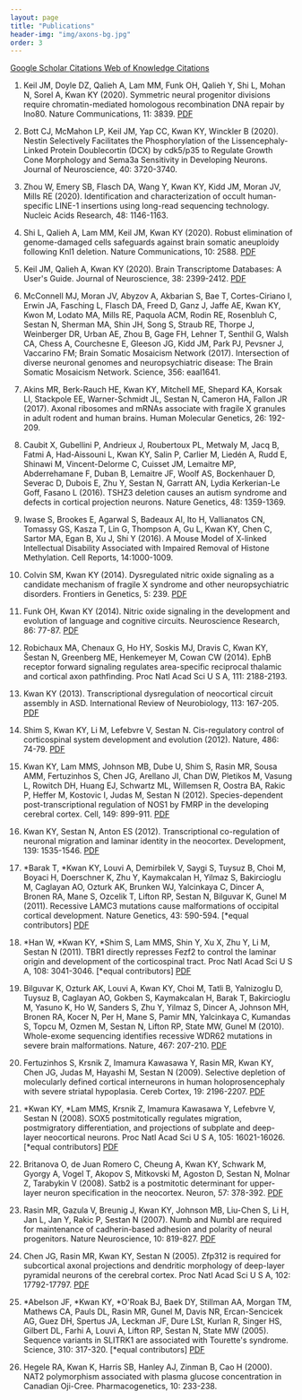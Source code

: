 ```yaml
---
layout: page
title: "Publications"
header-img: "img/axons-bg.jpg"
order: 3
---
```


<div class="row">
  <div class="col-xs-12">
    <div class="text-center">
      <div class="btn-group btn-group-pub" role="group">
        <a href="http://scholar.google.com/citations?user=F_rKq5AAAAAJ&hl=en" class="btn btn-default" role="button" target="_blank">
          Google Scholar <span class="hidden-xs">Citations</span>
        </a>
        <a href="https://publons.com/researcher/4309943/kenneth-kwan/publications/" class="btn btn-default" role="button" target="_blank">
          Web of Knowledge <span class="hidden-xs">Citations</span>
        </a>
      </div>
    </div>
  </div>
</div>

 1. Keil JM, Doyle DZ, Qalieh A, Lam MM, Funk OH, Qalieh Y, Shi L, Mohan N, Sorel A, Kwan KY (2020). Symmetric neural progenitor divisions require chromatin-mediated homologous recombination DNA repair by Ino80. Nature Communications, 11: 3839\. [PDF](https://drive.google.com/file/d/11IqepYvrKQJpSnVTHllwDOAz-47YXB0d/view?usp=sharing)

 1. Bott CJ, McMahon LP, Keil JM, Yap CC, Kwan KY, Winckler B (2020). Nestin Selectively Facilitates the Phosphorylation of the Lissencephaly-Linked Protein Doublecortin (DCX) by cdk5/p35 to Regulate Growth Cone Morphology and Sema3a Sensitivity in Developing Neurons. Journal of Neuroscience, 40: 3720-3740. 

 1. Zhou W, Emery SB, Flasch DA, Wang Y, Kwan KY, Kidd JM, Moran JV, Mills RE (2020). Identification and characterization of occult human-specific LINE-1 insertions using long-read sequencing technology. Nucleic Acids Research, 48: 1146-1163. 

 1. Shi L, Qalieh A, Lam MM, Keil JM, Kwan KY (2020). Robust elimination of genome-damaged cells safeguards against brain somatic aneuploidy following Knl1 deletion. Nature Communications, 10: 2588\. [PDF](https://drive.google.com/file/d/1dkF8UbbYW1tSBaTpyWUi9ImNkLeSo31c/view?usp=sharing)

 1. Keil JM, Qalieh A, Kwan KY (2020). Brain Transcriptome Databases: A User's Guide. Journal of Neuroscience, 38: 2399-2412\. [PDF](https://drive.google.com/file/d/1-drL1DGSomIyw_mtHRIEOMLNOkfgjUsr/view?usp=sharing)

 1. McConnell MJ, Moran JV, Abyzov A, Akbarian S, Bae T, Cortes-Ciriano I, Erwin JA, Fasching L, Flasch DA, Freed D, Ganz J, Jaffe AE, Kwan KY, Kwon M, Lodato MA, Mills RE, Paquola ACM, Rodin RE, Rosenbluh C, Sestan N, Sherman MA, Shin JH, Song S, Straub RE, Thorpe J, Weinberger DR, Urban AE, Zhou B, Gage FH, Lehner T, Senthil G, Walsh CA, Chess A, Courchesne E, Gleeson JG, Kidd JM, Park PJ, Pevsner J, Vaccarino FM; Brain Somatic Mosaicism Network (2017). Intersection of diverse neuronal genomes and neuropsychiatric disease: The Brain Somatic Mosaicism Network. Science, 356: eaal1641. 

 1. Akins MR, Berk-Rauch HE, Kwan KY, Mitchell ME, Shepard KA, Korsak LI, Stackpole EE, Warner-Schmidt JL, Sestan N, Cameron HA, Fallon JR (2017). Axonal ribosomes and mRNAs associate with fragile X granules in adult rodent and human brains. Human Molecular Genetics, 26: 192-209. 

 1. Caubit X, Gubellini P, Andrieux J, Roubertoux PL, Metwaly M, Jacq B, Fatmi A, Had-Aissouni L, Kwan KY, Salin P, Carlier M, Liedén A, Rudd E, Shinawi M, Vincent-Delorme C, Cuisset JM, Lemaitre MP, Abderrehamane F, Duban B, Lemaitre JF, Woolf AS, Bockenhauer D, Severac D, Dubois E, Zhu Y, Sestan N, Garratt AN, Lydia Kerkerian-Le Goff, Fasano L (2016). TSHZ3 deletion causes an autism syndrome and defects in cortical projection neurons. Nature Genetics, 48: 1359-1369.

 1. Iwase S, Brookes E, Agarwal S, Badeaux AI, Ito H, Vallianatos CN, Tomassy GS, Kasza T, Lin G, Thompson A, Gu L, Kwan KY, Chen C, Sartor MA, Egan B, Xu J, Shi Y (2016). A Mouse Model of X-linked Intellectual Disability Associated with Impaired Removal of Histone Methylation. Cell Reports, 14:1000-1009.

 1. Colvin SM, Kwan KY (2014). Dysregulated nitric oxide signaling as a candidate mechanism of fragile X syndrome and other neuropsychiatric disorders. Frontiers in Genetics, 5: 239\. [PDF](https://drive.google.com/file/d/1Zih11bpCzmRpuHjhzNA0S3AYj2Ssezxx/view?usp=sharing)

 1. Funk OH, Kwan KY (2014). Nitric oxide signaling in the development and evolution of language and cognitive circuits. Neuroscience Research, 86: 77-87\. [PDF](https://drive.google.com/file/d/1A896CTNQG6SAM6LPuLseGat1ulmt929D/view?usp=sharing)

 1. Robichaux MA, Chenaux G, Ho HY, Soskis MJ, Dravis C, Kwan KY, Šestan N, Greenberg ME, Henkemeyer M, Cowan CW (2014). EphB receptor forward signaling regulates area-specific reciprocal thalamic and cortical axon pathfinding. Proc Natl Acad Sci U S A, 111: 2188-2193.

 1. Kwan KY (2013). Transcriptional dysregulation of neocortical circuit assembly in ASD. International Review of Neurobiology, 113: 167-205\. [PDF](https://drive.google.com/file/d/1x-qidfDFX06Oet4XztJH91pfdVJb_-nY/view?usp=sharing)
 
 1. Shim S, Kwan KY, Li M, Lefebvre V, Sestan N. Cis-regulatory control of corticospinal system development and evolution (2012). Nature, 486: 74-79\. [PDF](https://docs.google.com/a/umich.edu/viewer?a=v&pid=sites&srcid=dW1pY2guZWR1fGt3YW5sYWJ8Z3g6MmQ5MjhkZTBhODZkMzIyNw)  

 1. Kwan KY, Lam MMS, Johnson MB, Dube U, Shim S, Rasin MR, Sousa AMM, Fertuzinhos S, Chen JG, Arellano JI, Chan DW, Pletikos M, Vasung L, Rowitch DH, Huang EJ, Schwartz ML, Willemsen R, Oostra BA, Rakic P, Heffer M, Kostovic I, Judas M, Sestan N (2012). Species-dependent post-transcriptional regulation of NOS1 by FMRP in the developing cerebral cortex. Cell, 149: 899-911\. [PDF](https://docs.google.com/a/umich.edu/viewer?a=v&pid=sites&srcid=dW1pY2guZWR1fGt3YW5sYWJ8Z3g6MWYzMjdhMTNlNGM5Y2Q1OA)  

 1. Kwan KY, Sestan N, Anton ES (2012). Transcriptional co-regulation of neuronal migration and laminar identity in the neocortex. Development, 139: 1535-1546\. [PDF](https://docs.google.com/a/umich.edu/viewer?a=v&pid=sites&srcid=dW1pY2guZWR1fGt3YW5sYWJ8Z3g6MTMwNDQ0YTgzNGZkZGI4NA)  

 1. \*Barak T, \*Kwan KY, Louvi A, Demirbilek V, Saygi S, Tuysuz B, Choi M, Boyaci H, Doerschner K, Zhu Y, Kaymakcalan H, Yilmaz S, Bakircioglu M, Caglayan AO, Ozturk AK, Brunken WJ, Yalcinkaya C, Dincer A, Bronen RA, Mane S, Ozcelik T, Lifton RP, Sestan N, Bilguvar K, Gunel M (2011). Recessive LAMC3 mutations cause malformations of occipital cortical development. Nature Genetics, 43: 590-594\. [\*equal contributors] [PDF](https://docs.google.com/a/umich.edu/viewer?a=v&pid=sites&srcid=dW1pY2guZWR1fGt3YW5sYWJ8Z3g6MTNhMzFmZTM0NGU2MmNkZg)  

 1. \*Han W, \*Kwan KY, \*Shim S, Lam MMS, Shin Y, Xu X, Zhu Y, Li M, Sestan N (2011). TBR1 directly represses Fezf2 to control the laminar origin and development of the corticospinal tract. Proc Natl Acad Sci U S A, 108: 3041-3046\. [\*equal contributors] [PDF](https://docs.google.com/a/umich.edu/viewer?a=v&pid=sites&srcid=dW1pY2guZWR1fGt3YW5sYWJ8Z3g6NGFhNDYzZGI5ZWM4ZDI4Yw)  

 1. Bilguvar K, Ozturk AK, Louvi A, Kwan KY, Choi M, Tatli B, Yalnizoglu D, Tuysuz B, Caglayan AO, Gokben S, Kaymakcalan H, Barak T, Bakircioglu M, Yasuno K, Ho W, Sanders S, Zhu Y, Yilmaz S, Dincer A, Johnson MH, Bronen RA, Kocer N, Per H, Mane S, Pamir MN, Yalcinkaya C, Kumandas S, Topcu M, Ozmen M, Sestan N, Lifton RP, State MW, Gunel M (2010). Whole-exome sequencing identifies recessive WDR62 mutations in severe brain malformations. Nature, 467: 207-210\. [PDF](https://docs.google.com/a/umich.edu/viewer?a=v&pid=sites&srcid=dW1pY2guZWR1fGt3YW5sYWJ8Z3g6Y2M4MjA2ODk3NDgwNDU5)  

 1. Fertuzinhos S, Krsnik Z, Imamura Kawasawa Y, Rasin MR, Kwan KY, Chen JG, Judas M, Hayashi M, Sestan N (2009). Selective depletion of molecularly defined cortical interneurons in human holoprosencephaly with severe striatal hypoplasia. Cereb Cortex, 19: 2196-2207\. [PDF](https://docs.google.com/a/umich.edu/viewer?a=v&pid=sites&srcid=dW1pY2guZWR1fGt3YW5sYWJ8Z3g6MzljY2IzMjgzMmFkOTY4OQ)  

 1. \*Kwan KY, \*Lam MMS, Krsnik Z, Imamura Kawasawa Y, Lefebvre V, Sestan N (2008). SOX5 postmitotically regulates migration, postmigratory differentiation, and projections of subplate and deep-layer neocortical neurons. Proc Natl Acad Sci U S A, 105: 16021-16026\. [\*equal contributors] [PDF](https://docs.google.com/a/umich.edu/viewer?a=v&pid=sites&srcid=dW1pY2guZWR1fGt3YW5sYWJ8Z3g6NTkzNDM5NzVjZDA5NzA3Mg)  

 1. Britanova O, de Juan Romero C, Cheung A, Kwan KY, Schwark M, Gyorgy A, Vogel T, Akopov S, Mitkovski M, Agoston D, Sestan N, Molnar Z, Tarabykin V (2008). Satb2 is a postmitotic determinant for upper-layer neuron specification in the neocortex. Neuron, 57: 378-392\. [PDF](https://docs.google.com/a/umich.edu/viewer?a=v&pid=sites&srcid=dW1pY2guZWR1fGt3YW5sYWJ8Z3g6N2FmOTZlNjBmNjI5YTQ1NQ)  

 1. Rasin MR, Gazula V, Breunig J, Kwan KY, Johnson MB, Liu-Chen S, Li H, Jan L, Jan Y, Rakic P, Sestan N (2007). Numb and Numbl are required for maintenance of cadherin-based adhesion and polarity of neural progenitors. Nature Neuroscience, 10: 819-827\. [PDF](https://docs.google.com/a/umich.edu/viewer?a=v&pid=sites&srcid=dW1pY2guZWR1fGt3YW5sYWJ8Z3g6Y2EwNzQ2NzQ3NjY1YTM5)  

 1. Chen JG, Rasin MR, Kwan KY, Sestan N (2005). Zfp312 is required for subcortical axonal projections and dendritic morphology of deep-layer pyramidal neurons of the cerebral cortex. Proc Natl Acad Sci U S A, 102: 17792-17797\. [PDF](https://docs.google.com/a/umich.edu/viewer?a=v&pid=sites&srcid=dW1pY2guZWR1fGt3YW5sYWJ8Z3g6NmZjN2MzOTgwN2Q0MmQ0ZQ)  

 1. \*Abelson JF, \*Kwan KY, \*O'Roak BJ, Baek DY, Stillman AA, Morgan TM, Mathews CA, Pauls DL, Rasin MR, Gunel M, Davis NR, Ercan-Sencicek AG, Guez DH, Spertus JA, Leckman JF, Dure LSt, Kurlan R, Singer HS, Gilbert DL, Farhi A, Louvi A, Lifton RP, Sestan N, State MW (2005). Sequence variants in SLITRK1 are associated with Tourette's syndrome. Science, 310: 317-320\. [\*equal contributors] [PDF](https://docs.google.com/a/umich.edu/viewer?a=v&pid=sites&srcid=dW1pY2guZWR1fGt3YW5sYWJ8Z3g6MzgwNDYxMjY5MjVjNDkzOQ)  

 1. Hegele RA, Kwan K, Harris SB, Hanley AJ, Zinman B, Cao H (2000). NAT2 polymorphism associated with plasma glucose concentration in Canadian Oji-Cree. Pharmacogenetics, 10: 233-238.
